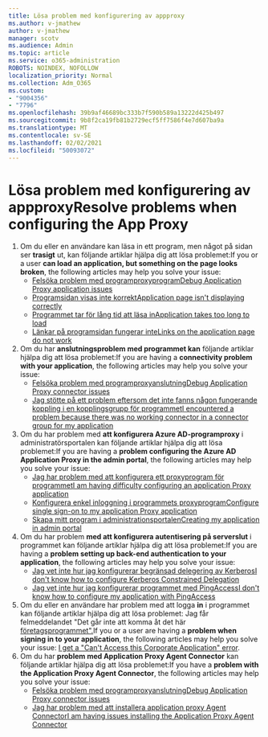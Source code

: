```yaml
---
title: Lösa problem med konfigurering av appproxy
ms.author: v-jmathew
author: v-jmathew
manager: scotv
ms.audience: Admin
ms.topic: article
ms.service: o365-administration
ROBOTS: NOINDEX, NOFOLLOW
localization_priority: Normal
ms.collection: Adm_O365
ms.custom:
- "9004356"
- "7796"
ms.openlocfilehash: 39b9af46689bc333b7f590b589a13222d425b497
ms.sourcegitcommit: 9b8f2ca19fb81b2729ecf5ff7586f4e7d607ba9a
ms.translationtype: MT
ms.contentlocale: sv-SE
ms.lasthandoff: 02/02/2021
ms.locfileid: "50093072"
---
```

# <a name="resolve-problems-when-configuring-the-app-proxy"></a><span data-ttu-id="2f706-102">Lösa problem med konfigurering av appproxy</span><span class="sxs-lookup"><span data-stu-id="2f706-102">Resolve problems when configuring the App Proxy</span></span>

1. <span data-ttu-id="2f706-103">Om du eller en användare kan läsa in ett program, men något på sidan ser **trasigt** ut, kan följande artiklar hjälpa dig att lösa problemet:</span><span class="sxs-lookup"><span data-stu-id="2f706-103">If you or a user **can load an application, but something on the page looks broken**, the following articles may help you solve your issue:</span></span>
    - [<span data-ttu-id="2f706-104">Felsöka problem med programproxyprogram</span><span class="sxs-lookup"><span data-stu-id="2f706-104">Debug Application Proxy application issues</span></span>](https://docs.microsoft.com/azure/active-directory/manage-apps/application-proxy-debug-apps)
    - [<span data-ttu-id="2f706-105">Programsidan visas inte korrekt</span><span class="sxs-lookup"><span data-stu-id="2f706-105">Application page isn't displaying correctly</span></span>](https://docs.microsoft.com/azure/active-directory/application-proxy-page-appearance-broken-problem)
    - [<span data-ttu-id="2f706-106">Programmet tar för lång tid att läsa in</span><span class="sxs-lookup"><span data-stu-id="2f706-106">Application takes too long to load</span></span>](https://docs.microsoft.com/azure/active-directory/application-proxy-page-load-speed-problem)
    - [<span data-ttu-id="2f706-107">Länkar på programsidan fungerar inte</span><span class="sxs-lookup"><span data-stu-id="2f706-107">Links on the application page do not work</span></span>](https://docs.microsoft.com/azure/active-directory/application-proxy-page-links-broken-problem)
2. <span data-ttu-id="2f706-108">Om du har **anslutningsproblem med programmet kan** följande artiklar hjälpa dig att lösa problemet:</span><span class="sxs-lookup"><span data-stu-id="2f706-108">If you are having a **connectivity problem with your application**, the following articles may help you solve your issue:</span></span>
    - [<span data-ttu-id="2f706-109">Felsöka problem med programproxyanslutning</span><span class="sxs-lookup"><span data-stu-id="2f706-109">Debug Application Proxy connector issues</span></span>](https://docs.microsoft.com/azure/active-directory/manage-apps/application-proxy-debug-connectors)
    - [<span data-ttu-id="2f706-110">Jag stötte på ett problem eftersom det inte fanns någon fungerande koppling i en kopplingsgrupp för programmet</span><span class="sxs-lookup"><span data-stu-id="2f706-110">I encountered a problem because there was no working connector in a connector group for my application</span></span>](https://docs.microsoft.com/azure/active-directory/application-proxy-connectivity-no-working-connector)
3. <span data-ttu-id="2f706-111">Om du har problem med **att konfigurera Azure AD-programproxy** i administratörsportalen kan följande artiklar hjälpa dig att lösa problemet:</span><span class="sxs-lookup"><span data-stu-id="2f706-111">If you are having a **problem configuring the Azure AD Application Proxy in the admin portal**, the following articles may help you solve your issue:</span></span>
    - [<span data-ttu-id="2f706-112">Jag har problem med att konfigurera ett proxyprogram för programmet</span><span class="sxs-lookup"><span data-stu-id="2f706-112">I am having difficulty configuring an application Proxy application</span></span>](https://docs.microsoft.com/azure/active-directory/application-proxy-config-how-to)
    - [<span data-ttu-id="2f706-113">Konfigurera enkel inloggning i programmets proxyprogram</span><span class="sxs-lookup"><span data-stu-id="2f706-113">Configure single sign-on to my application Proxy application</span></span>](https://docs.microsoft.com/azure/active-directory/application-proxy-config-sso-how-to)
    - [<span data-ttu-id="2f706-114">Skapa mitt program i administrationsportalen</span><span class="sxs-lookup"><span data-stu-id="2f706-114">Creating my application in admin portal</span></span>](https://docs.microsoft.com/azure/active-directory/application-proxy-config-problem)
4. <span data-ttu-id="2f706-115">Om du har problem **med att konfigurera autentisering på serverslut** i programmet kan följande artiklar hjälpa dig att lösa problemet:</span><span class="sxs-lookup"><span data-stu-id="2f706-115">If you are having a **problem setting up back-end authentication to your application**, the following articles may help you solve your issue:</span></span>
    - [<span data-ttu-id="2f706-116">Jag vet inte hur jag konfigurerar begränsad delegering av Kerberos</span><span class="sxs-lookup"><span data-stu-id="2f706-116">I don't know how to configure Kerberos Constrained Delegation</span></span>](https://docs.microsoft.com/azure/active-directory/application-proxy-back-end-kerberos-constrained-delegation-how-to)
    - [<span data-ttu-id="2f706-117">Jag vet inte hur jag konfigurerar programmet med PingAccess</span><span class="sxs-lookup"><span data-stu-id="2f706-117">I don't know how to configure my application with PingAccess</span></span>](https://docs.microsoft.com/azure/active-directory/application-proxy-back-end-ping-access-how-to)
5. <span data-ttu-id="2f706-118">Om du eller en användare har problem med att logga **in** i programmet kan följande artiklar hjälpa dig att lösa problemet: Jag får felmeddelandet "Det går inte att komma åt det här [företagsprogrammet".](https://docs.microsoft.com/azure/active-directory/application-proxy-sign-in-bad-gateway-timeout-error)</span><span class="sxs-lookup"><span data-stu-id="2f706-118">If you or a user are having a **problem when signing in to your application**, the following articles may help you solve your issue: [I get a "Can't Access this Corporate Application" error](https://docs.microsoft.com/azure/active-directory/application-proxy-sign-in-bad-gateway-timeout-error).</span></span>
6. <span data-ttu-id="2f706-119">Om du har **problem med Application Proxy Agent Connector** kan följande artiklar hjälpa dig att lösa problemet:</span><span class="sxs-lookup"><span data-stu-id="2f706-119">If you have a **problem with the Application Proxy Agent Connector**, the following articles may help you solve your issue:</span></span>
    - [<span data-ttu-id="2f706-120">Felsöka problem med programproxyanslutning</span><span class="sxs-lookup"><span data-stu-id="2f706-120">Debug Application Proxy connector issues</span></span>](https://docs.microsoft.com/azure/active-directory/manage-apps/application-proxy-debug-connectors)
    - [<span data-ttu-id="2f706-121">Jag har problem med att installera application proxy Agent Connector</span><span class="sxs-lookup"><span data-stu-id="2f706-121">I am having issues installing the Application Proxy Agent Connector</span></span>](https://docs.microsoft.com/azure/active-directory/application-proxy-connector-installation-problem)
